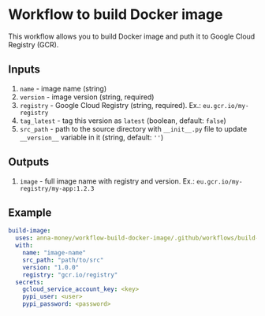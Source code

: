 # Workflow to build Docker image

This workflow allows you to build Docker image and puth it to Google Cloud Registry (GCR).

## Inputs

1. `name` - image name (string)
2. `version` - image version (string, required)
3. `registry` - Google Cloud Registry (string, required). Ex.: `eu.gcr.io/my-registry` 
4. `tag_latest` - tag this version as `latest` (boolean, default: `false`)
5. `src_path` - path to the source directory with `__init__.py` file to update `__version__` variable in it (string, default:  `''`)

## Outputs

1. `image` - full image name with registry and version. Ex.: `eu.gcr.io/my-registry/my-app:1.2.3`

## Example

```yml
build-image:
  uses: anna-money/workflow-build-docker-image/.github/workflows/build-docker-image.yml@master
  with:
    name: "image-name"
    src_path: "path/to/src"
    version: "1.0.0"
    registry: "gcr.io/registry"
  secrets:
    gcloud_service_account_key: <key>
    pypi_user: <user>
    pypi_password: <password>
```

